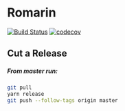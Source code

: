 # Romarin 

[![Build Status](https://travis-ci.com/luigiinred/romarin.svg?branch=master)](https://travis-ci.com/luigiinred/romarin)
[![codecov](https://codecov.io/gh/luigiinred/romarin/branch/master/graph/badge.svg)](https://codecov.io/gh/luigiinred/romarin)


## Cut a Release

##### From master run: 

```sh
git pull
yarn release
git push --follow-tags origin master
```